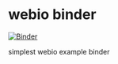 # webio binder

[![Binder](https://mybinder.org/badge.svg)](https://mybinder.org/v2/gh/djsegal/webio-binder/master)

simplest webio example binder
